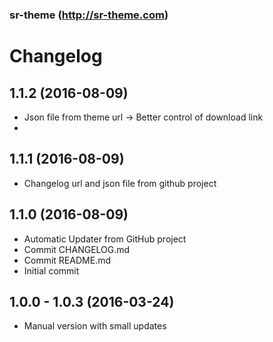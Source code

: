 ### sr-theme (http://sr-theme.com) 
# Changelog

## 1.1.2 (2016-08-09)
* Json file from theme url -> Better control of download link
* 

## 1.1.1 (2016-08-09)
* Changelog url and json file from github project 

## 1.1.0 (2016-08-09)

* Automatic Updater from GitHub project
* Commit CHANGELOG.md
* Commit README.md
* Initial commit


## 1.0.0 - 1.0.3 (2016-03-24)

* Manual version with small updates
